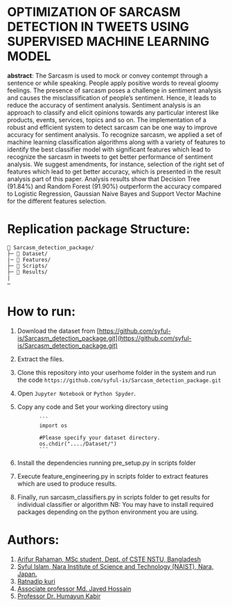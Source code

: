 # OPTIMIZATION OF SARCASM DETECTION IN TWEETS USING SUPERVISED MACHINE LEARNING MODEL

**abstract**: 
The Sarcasm is used to mock or convey contempt through a sentence or while speaking. People apply positive words to reveal gloomy feelings. The presence of sarcasm poses a challenge in sentiment analysis and causes the misclassification of people’s sentiment. Hence, it leads to reduce the accuracy of sentiment analysis. Sentiment analysis is an approach to classify and elicit opinions towards any particular interest like products, events, services, topics and so on.  The implementation of a robust and efficient system to detect sarcasm can be one way to improve accuracy for sentiment analysis. To recognize sarcasm, we applied a set of machine learning classification algorithms along with a variety of features to identify the best classifier model with significant features which lead to recognize the sarcasm in tweets to get better performance of sentiment analysis. We suggest amendments, for instance, selection of the right set of features which lead to get better accuracy, which is presented in the result analysis part of this paper. Analysis results show that Decision Tree (91.84%) and Random Forest (91.90%) outperform the accuracy compared to Logistic Regression, Gaussian Naive Bayes and Support Vector Machine for the different features selection.

# Replication package Structure:
```
📁 Sarcasm_detection_package/
├─ 📁 Dataset/
|─ 📁 Features/
├─ 📁 Scripts/
├─ 📁 Results/
| 
─
```

# How to run:
  1. Download the dataset from [https://github.com/syful-is/Sarcasm_detection_package.git](https://github.com/syful-is/Sarcasm_detection_package.git)
  2. Extract the files. 
  3. Clone this repository into your userhome folder in the system and run the code
  ```https://github.com/syful-is/Sarcasm_detection_package.git```
  3. Open `Jupyter Notebook` or `Python Spyder`.
  4. Copy any code and Set your working directory using 
                
                ```
                import os
                
                #Please specify your dataset directory. 
                os.chdir("..../Dataset/")
                ```
                
     
  5. Install the dependencies running pre_setup.py in scripts folder
  6. Execute feature_engineering.py in scripts folder to extract features which are used to produce results.
  7. Finally, run sarcasm_classifiers.py in scripts folder to get results for individual classifier or algorithm NB: You may have to install required packages depending on the python environment you are using.
  
  
# Authors:
  1. [Arifur Rahaman,  MSc student, Dept. of CSTE NSTU, Bangladesh](https://www.linkedin.com/in/arifur-rahaman-helpy/)
  2. [Syful Islam, Nara Institute of Science and Technology (NAIST), Nara, Japan.](https://syful-is.github.io/)
  3. [Ratnadip kuri](https://nstu.edu.bd/faculty-member/ratnadip-kuri-yky939)
  4. [Associate professor Md. Javed Hossain](https://nstu.edu.bd/faculty-member/md-javed-hossain-bdr991)
  5. [Professor Dr. Humayun Kabir](https://nstu.edu.bd/faculty-member/dr-humayun-kabir-95c631)
  

